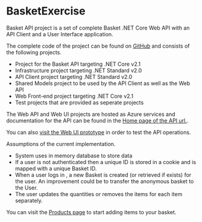 # BasketExercise

<p>Basket API project is a set of complete Basket .NET Core Web API with an API Client and a User Interface application.</p>
<p>The complete code of the project can be found on <a target="_blank" href="https://github.com/xmixalis/BasketExercise">GitHub</a> and consists of the following projects. </p>
<ul>
    <li>Project for the Basket API targeting .NET Core v2.1</li>
    <li>Infrastructure project targeting .NET Standard v2.0</li>
    <li>API Client project targeting .NET Standard v2.0</li>
    <li>Shared Models project to be used by the API Client as well as the Web API</li>
    <li>Web Front-end project targeting .NET Core v2.1</li>
    <li>Test projects that are provided as seperate projects</li>
</ul>
<p>The Web API and Web UI projects are hosted as Azure services and documentation for the API can be found in the <a target="_blank" href="http://panchbasketapi-live.azurewebsites.net/index.html">Home page of the API url.</a>.
</p>
<p>You can also <a href="http://panchbasketui-live.azurewebsites.net/"> visit the Web UI prototype</a> in order to test the API operations. </p>

<p>Assumptions of the current implementation.</p>
<ul>
    <li>System uses in memory database to store data</li>
    <li>If a user is not authenticated then a unique ID is stored in a cookie and is mapped with a unique Basket ID.</li>
    <li>When a user logs in , a new Basket is created (or retrieved if exists) for the user. An improvement could be to transfer the anonymous basket to the User.</li>
    <li>The user updates the quantities or removes the items for each item separately.</li>
</ul>

<p>You can visit the <a href="/Products">Products page</a> to start adding items to your basket. </p>